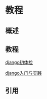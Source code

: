 # []()教程

## 概述


## 教程

[django初体检](http://www.imooc.com/learn/458)

[django入门与实践](http://www.imooc.com/learn/790)

[]()

[]()

[]()


## 引用

